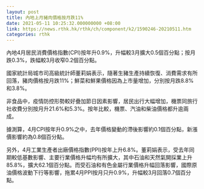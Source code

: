 ```yaml
---
layout: post
title: 內地上月豬肉價格按月跌11%
date: 2021-05-11 10:25:32.000000000 +08:00
link: https://news.rthk.hk/rthk/ch/component/k2/1590246-20210511.htm
categories: rthk
---
```


內地4月居民消費價格指數(CPI)按年升0.9%，升幅較3月擴大0.5個百分點；按月跌0.3%，跌幅較3月收窄0.2個百分點。

國家統計局城市司高級統計師董莉娟表示，隨著生豬生產持續恢復、消費需求有所回落，豬肉價格按月跌11%；鮮菜和鮮果價格因為上市量增加，分別按月跌8.8%和3.8%。
 
非食品中，疫情防控形勢較好疊加節日因素影響，居民出行大幅增加，機票同旅行社收費分別按月升21.6%和5.3%。按年比較，機票、汽油和柴油價格都升逾兩成。

據測算，4月CPI按年升0.9%之中，去年價格變動的滯後影響約0.1個百分點，新漲價影響約為0.8個百分點。

另外，4月工業生產者出廠價格指數(PPI)按年上升6.8%。董莉娟表示，受去年同期較低基數影響、主要行業價格升幅均有所擴大，其中石油和天然氣開採業上升85.8%，擴大62.1個百分點。而受石油和有色金屬行業價格升幅回落影響，國際原油價格波動下行等影響，拖累4月PPI按月只升0.9%，升幅較3月回落0.7個百分點。
